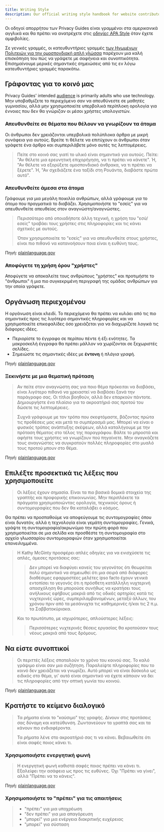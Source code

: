 ```yaml
---
title: Writing Style
description: Our official writing style handbook for website contributors.
---
```


Οι οδηγοί απορρήτου των Privacy Guides είναι γραμμένοι στα αμερικανικά αγγλικά και θα πρέπει να ανατρέχετε στις [οδηγίες APA Style](https://apastyle.apa.org/style-grammar-guidelines/grammar) όταν έχετε αμφιβολίες.

Σε γενικές γραμμές, οι κατευθυντήριες γραμμές [των Ηνωμένων Πολιτειών για την ομοσπονδιακή απλή γλώσσα](https://plainlanguage.gov/guidelines) παρέχουν μια καλή επισκόπηση του πώς να γράψετε με σαφήνεια και συνοπτικότητα. Επισημαίνουμε μερικές σημαντικές σημειώσεις από τις εν λόγω κατευθυντήριες γραμμές παρακάτω.

## Γράφοντας για το κοινό μας

Privacy Guides' intended [audience](https://plainlanguage.gov/guidelines/audience) is primarily adults who use technology. Μην υποβαθμίζετε το περιεχόμενο σαν να απευθύνεστε σε μαθητές γυμνασίου, αλλά μην χρησιμοποιείτε υπερβολικά περίπλοκη ορολογία για έννοιες που δεν θα γνώριζαν οι μέσοι χρήστες υπολογιστών.

### Απευθυνθείτε σε θέματα που θέλουν να γνωρίζουν τα άτομα

Οι άνθρωποι δεν χρειάζονται υπερβολικά πολύπλοκα άρθρα με μικρή συνάφεια για αυτούς. Βρείτε τι θέλετε να επιτύχουν οι άνθρωποι όταν γράφετε ένα άρθρο και συμπεριλάβετε μόνο αυτές τις λεπτομέρειες.

> Πείτε στο κοινό σας γιατί το υλικό είναι σημαντικό για αυτούς. Πείτε: "Αν θέλετε μια ερευνητική επιχορήγηση, να τι πρέπει να κάνετε". Ή, "Αν θέλετε να εξορύξετε ομοσπονδιακό άνθρακα, να τι πρέπει να ξέρετε". Ή, "Αν σχεδιάζετε ένα ταξίδι στη Ρουάντα, διαβάστε πρώτα αυτό".

### Απευθυνθείτε άμεσα στα άτομα

Γράφουμε *για* μια μεγάλη ποικιλία ανθρώπων, αλλά γράφουμε *για* το άτομο που πραγματικά το διαβάζει. Χρησιμοποιήστε το "εσείς" για να απευθυνθείτε απευθείας στον αναγνώστη/αναγνώστες.

> Περισσότερο από οποιαδήποτε άλλη τεχνική, η χρήση του "εσύ/εσείς" τραβάει τους χρήστες στις πληροφορίες και τις κάνει σχετικές με αυτούς.
> 
> Όταν χρησιμοποιείτε το "εσείς" για να απευθυνθείτε στους χρήστες, είναι πιο πιθανό να κατανοήσουν ποια είναι η ευθύνη τους.

Πηγή: [plainlanguage.gov](https://plainlanguage.gov/guidelines/audience/address-the-user)

### Αποφύγετε τη χρήση όρου "χρήστες"

Αποφύγετε να αποκαλείτε τους ανθρώπους "χρήστες" και προτιμήστε το "άνθρωποι" ή μια πιο συγκεκριμένη περιγραφή της ομάδας ανθρώπων για την οποία γράφετε.

## Οργάνωση περιεχομένου

Η οργάνωση είναι κλειδί. Το περιεχόμενο θα πρέπει να κυλάει από τις πιο σημαντικές προς τις λιγότερο σημαντικές πληροφορίες και να χρησιμοποιείτε επικεφαλίδες όσο χρειάζεται για να διαχωρίζετε λογικά τις διάφορες ιδέες.

- Περιορίστε το έγγραφο σε περίπου πέντε ή έξι ενότητες. Τα μακροσκελή έγγραφα θα πρέπει μάλλον να χωρίζονται σε ξεχωριστές σελίδες.
- Σημειώστε τις σημαντικές ιδέες με **έντονη** ή *πλάγια γρα*φή.

Πηγή: [plainlanguage.gov](https://plainlanguage.gov/guidelines/design)

### Ξεκινήστε με μια θεματική πρόταση

> Αν πείτε στον αναγνώστη σας για ποιο θέμα πρόκειται να διαβάσει, είναι λιγότερο πιθανό να χρειαστεί να διαβάσει ξανά την παράγραφο σας. Οι τίτλοι βοηθούν, αλλά δεν επαρκούν πάντοτε. Δημιουργήστε ένα πλαίσιο για το ακροατήριό σας προτού του δώσετε τις λεπτομέρειες.
> 
> Συχνά γράφουμε με τον τρόπο που σκεφτόμαστε, βάζοντας πρώτα τις προθέσεις μας και μετά το συμπέρασμά μας. Μπορεί να είναι ο φυσικός τρόπος ανάπτυξης σκέψεων, αλλά καταλήγουμε με την πρόταση θέματος στο τέλος της παραγράφου. Βάλτε το μπροστά και αφήστε τους χρήστες να γνωρίζουν πού πηγαίνετε. Μην αναγκάζετε τους αναγνώστες να συγκρατούν πολλές πληροφορίες στο μυαλό τους προτού μπουν στο θέμα.

Πηγή: [plainlanguage.gov](https://plainlanguage.gov/guidelines/organize/have-a-topic-sentence)

## Επιλέξτε προσεκτικά τις λέξεις που χρησιμοποιείτε

> Οι λέξεις έχουν σημασία. Είναι τα πιο βασικά δομικά στοιχεία της γραπτής και προφορικής επικοινωνίας. Μην περιπλέκετε τα πράγματα χρησιμοποιώντας ορολογία, τεχνικούς όρους ή συντομογραφίες που δεν θα καταλάβει ο κόσμος.

Θα πρέπει να προσπαθούμε να αποφεύγουμε τις συντομογραφίες όπου είναι δυνατόν, αλλά η τεχνολογία είναι γεμάτη συντομογραφίες. Γενικά, γράψτε τη συντομογραφία/ακρωνύμιο την πρώτη φορά που χρησιμοποιείται σε μια σελίδα και προσθέστε τη συντομογραφία στο αρχείο γλωσσαρίου συντομογραφιών όταν χρησιμοποιείται επανειλημμένα.

> Η Kathy McGinty προσφέρει απλές οδηγίες για να ενισχύσετε τις απλές, άμεσες προτάσεις σας:
> 
> > Δεν μπορεί να διαφύγει κανείς του γεγονότος ότι θεωρείται πολύ σημαντικό να σημειωθεί ότι μια σειρά από διάφορες διαθέσιμες εφαρμοστέες μελέτες ipso facto έχουν γενικά εντοπίσει το γεγονός ότι η πρόσθετη κατάλληλη νυχτερινή απασχόληση θα μπορούσε συνήθως να κρατήσει τους ανήλικους εφήβους μακριά από τις οδικές αρτηρίες κατά τις νυχτερινές ώρες, συμπεριλαμβανομένων, μεταξύ άλλων, του χρόνου πριν από τα μεσάνυχτα τις καθημερινές ή/και τις 2 π.μ. τα Σαββατοκύριακα.
> 
> Και το πρωτότυπο, με ισχυρότερες, απλούστερες λέξεις:
> 
> > Περισσότερες νυχτερινές θέσεις εργασίας θα κρατούσαν τους νέους μακριά από τους δρόμους.

## Να είστε συνοπτικοί

> Οι περιττές λέξεις σπαταλούν το χρόνο του κοινού σας. Το καλό γράψιμο είναι σαν μια συζήτηση. Παραλείψτε πληροφορίες που το κοινό δεν χρειάζεται να γνωρίζει. Αυτό μπορεί να είναι δύσκολο ως ειδικός στο θέμα, γι' αυτό είναι σημαντικό να έχετε κάποιον να δει τις πληροφορίες από την οπτική γωνία του κοινού.

Πηγή: [plainlanguage.gov](https://plainlanguage.gov/guidelines/concise)

## Κρατήστε το κείμενο διαλογικό

> Τα ρήματα είναι το "καύσιμο" της γραφής. Δίνουν στις προτάσεις σας δύναμη και κατεύθυνση. Ζωντανεύουν τα γραπτά σας και τα κάνουν πιο ενδιαφέροντα.
> 
> Τα ρήματα λένε στο ακροατήριό σας τι να κάνει. Βεβαιωθείτε ότι είναι σαφές ποιος κάνει τι.

### Χρησιμοποιήστε ενεργητική φωνή

> Η ενεργητική φωνή καθιστά σαφές ποιος πρέπει να κάνει τι. Εξαλείφει την ασάφεια ως προς τις ευθύνες. Όχι "Πρέπει να γίνει", αλλά "Πρέπει να το κάνεις".

Πηγή: [plainlanguage.gov](https://plainlanguage.gov/guidelines/conversational/use-active-voice)

### Χρησιμοποιήστε το "πρέπει" για τις απαιτήσεις

> - "πρέπει" για μια υποχρέωση
> - "δεν πρέπει" για μια απαγόρευση
> - "μπορεί" για μια ενέργεια διακριτικής ευχέρειας
> - "μπορεί" για σύσταση
